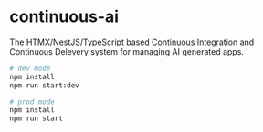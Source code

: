 continuous-ai
========

The HTMX/NestJS/TypeScript based Continuous Integration and Continuous Delevery system for managing AI generated apps. 

```bash
# dev mode
npm install
npm run start:dev

# prod mode
npm install
npm run start
```